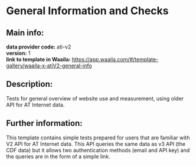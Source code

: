 # General Information and Checks  
## Main info:  
**data provider code:** ati-v2  
**version:** 1  
**link to template in Waaila:** https://app.waaila.com/#/template-gallery/waaila-x-atiV2-general-info  
## Description:  
Tests for general overview of website use and measurement, using older API for AT Internet data.  
## Further information:  
This template contains simple tests prepared for users that are familiar with V2 API for AT Internet data. This API queries the same data as v3 API (the CDF data) but it allows two authentication methods (email and API key) and the queries are in the form of a simple link.
